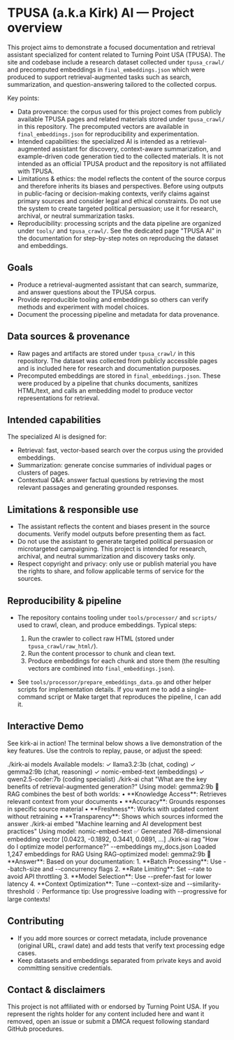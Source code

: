 # TPUSA (a.k.a Kirk) AI — Project overview

This project aims to demonstrate a focused documentation and retrieval assistant specialized for content related to Turning Point USA (TPUSA). The site and codebase include a research dataset collected under `tpusa_crawl/` and precomputed embeddings in `final_embeddings.json` which were produced to support retrieval-augmented tasks such as search, summarization, and question-answering tailored to the collected corpus.

Key points:

- Data provenance: the corpus used for this project comes from publicly available TPUSA pages and related materials stored under `tpusa_crawl/` in this repository. The precomputed vectors are available in `final_embeddings.json` for reproducibility and experimentation.
- Intended capabilities: the specialized AI is intended as a retrieval-augmented assistant for discovery, context-aware summarization, and example-driven code generation tied to the collected materials. It is not intended as an official TPUSA product and the repository is not affiliated with TPUSA.
- Limitations & ethics: the model reflects the content of the source corpus and therefore inherits its biases and perspectives. Before using outputs in public-facing or decision-making contexts, verify claims against primary sources and consider legal and ethical constraints. Do not use the system to create targeted political persuasion; use it for research, archival, or neutral summarization tasks.
- Reproducibility: processing scripts and the data pipeline are organized under `tools/` and `tpusa_crawl/`. See the dedicated page "TPUSA AI" in the documentation for step-by-step notes on reproducing the dataset and embeddings.

## Goals

- Produce a retrieval-augmented assistant that can search, summarize, and answer questions about the TPUSA corpus.
- Provide reproducible tooling and embeddings so others can verify methods and experiment with model choices.
- Document the processing pipeline and metadata for data provenance.

## Data sources & provenance

- Raw pages and artifacts are stored under `tpusa_crawl/` in this repository. The dataset was collected from publicly accessible pages and is included here for research and documentation purposes.
- Precomputed embeddings are stored in `final_embeddings.json`. These were produced by a pipeline that chunks documents, sanitizes HTML/text, and calls an embedding model to produce vector representations for retrieval.

## Intended capabilities

The specialized AI is designed for:

- Retrieval: fast, vector-based search over the corpus using the provided embeddings.
- Summarization: generate concise summaries of individual pages or clusters of pages.
- Contextual Q&A: answer factual questions by retrieving the most relevant passages and generating grounded responses.

## Limitations & responsible use

- The assistant reflects the content and biases present in the source documents. Verify model outputs before presenting them as fact.
- Do not use the assistant to generate targeted political persuasion or microtargeted campaigning. This project is intended for research, archival, and neutral summarization and discovery tasks only.
- Respect copyright and privacy: only use or publish material you have the rights to share, and follow applicable terms of service for the sources.

## Reproducibility & pipeline

- The repository contains tooling under `tools/processor/` and `scripts/` used to crawl, clean, and produce embeddings. Typical steps:
  1. Run the crawler to collect raw HTML (stored under `tpusa_crawl/raw_html/`).
  2. Run the content processor to chunk and clean text.
  3. Produce embeddings for each chunk and store them (the resulting vectors are combined into `final_embeddings.json`).

- See `tools/processor/prepare_embeddings_data.go` and other helper scripts for implementation details. If you want me to add a single-command script or Make target that reproduces the pipeline, I can add it.

## Interactive Demo

See kirk-ai in action! The terminal below shows a live demonstration of the key features. Use the controls to replay, pause, or adjust the speed:

<!-- Progress Bar -->
<div class="termynal-progress">
    <div id="termynalProgressBar" class="termynal-progress-bar"></div>
</div>

<!-- Terminal -->
<div id="termynal" data-termynal data-ty-typeDelay="40" data-ty-lineDelay="700">
    <span data-ty="input">./kirk-ai models</span>
    <span data-ty="progress"></span>
    <span data-ty>Available models:</span>
    <span data-ty>✓ llama3.2:3b (chat, coding)</span>
    <span data-ty>✓ gemma2:9b (chat, reasoning)</span>
    <span data-ty>✓ nomic-embed-text (embeddings)</span>
    <span data-ty>✓ qwen2.5-coder:7b (coding specialist)</span>
    <span data-ty></span>
    <span data-ty="input">./kirk-ai chat "What are the key benefits of retrieval-augmented generation?"</span>
    <span data-ty="progress"></span>
    <span data-ty="success">Using model: gemma2:9b</span>
    <span data-ty></span>
    <span data-ty>🤖 RAG combines the best of both worlds:</span>
    <span data-ty></span>
    <span data-ty>• **Knowledge Access**: Retrieves relevant context from your documents</span>
    <span data-ty>• **Accuracy**: Grounds responses in specific source material</span>
    <span data-ty>• **Freshness**: Works with updated content without retraining</span>
    <span data-ty>• **Transparency**: Shows which sources informed the answer</span>
    <span data-ty></span>
    <span data-ty="input">./kirk-ai embed "Machine learning and AI development best practices"</span>
    <span data-ty="info">Using model: nomic-embed-text</span>
    <span data-ty="progress"></span>
    <span data-ty>✅ Generated 768-dimensional embedding vector</span>
    <span data-ty>[0.0423, -0.1892, 0.3441, 0.0891, ...]</span>
    <span data-ty></span>
    <span data-ty="input">./kirk-ai rag "How do I optimize model performance?" --embeddings my_docs.json</span>
    <span data-ty="info">Loaded 1,247 embeddings for RAG</span>
    <span data-ty="info">Using RAG-optimized model: gemma2:9b</span>
    <span data-ty="progress"></span>
    <span data-ty>🎯 **Answer**: Based on your documentation:</span>
    <span data-ty></span>
    <span data-ty>1. **Batch Processing**: Use --batch-size and --concurrency flags</span>
    <span data-ty>2. **Rate Limiting**: Set --rate to avoid API throttling</span>
    <span data-ty>3. **Model Selection**: Use --prefer-fast for lower latency</span>
    <span data-ty>4. **Context Optimization**: Tune --context-size and --similarity-threshold</span>
    <span data-ty></span>
    <span data-ty="success">💡 Performance tip: Use progressive loading with --progressive for large contexts!</span>
</div>

<script>
    document.addEventListener('DOMContentLoaded', function() {
        // Initialize Termynal instance
        const termynal = new Termynal('#termynal');
        
        // Get control elements
        const replayBtn = document.getElementById('replayBtn');
        const pauseBtn = document.getElementById('pauseBtn');
        const speedRange = document.getElementById('speedRange');
        const speedDisplay = document.getElementById('speedDisplay');
        const progressBar = document.getElementById('termynalProgressBar');
        
        // Update progress bar
        function updateProgress() {
            const state = termynal.getState();
            const progress = (state.currentLine / state.totalLines) * 100;
            progressBar.style.width = progress + '%';
        }
        
        // Update button states
        function updateButtonStates() {
            const state = termynal.getState();
            
            // Update replay button
            replayBtn.disabled = state.isRunning && !state.isPaused;
            
            // Update pause button
            if (state.isRunning) {
                if (state.isPaused) {
                    pauseBtn.textContent = '▶️ Resume';
                    pauseBtn.className = 'termynal-btn termynal-btn--paused';
                } else {
                    pauseBtn.textContent = '⏸️ Pause';
                    pauseBtn.className = 'termynal-btn termynal-btn--pause';
                }
                pauseBtn.disabled = false;
            } else {
                pauseBtn.textContent = '⏸️ Pause';
                pauseBtn.className = 'termynal-btn termynal-btn--pause';
                pauseBtn.disabled = true;
            }
        }
        
        // Event listeners
        replayBtn.addEventListener('click', function() {
            termynal.replay();
            progressBar.style.width = '0%';
        });
        
        pauseBtn.addEventListener('click', function() {
            termynal.togglePause();
        });
        
        speedRange.addEventListener('input', function() {
            const speed = parseFloat(this.value);
            termynal.setSpeed(speed);
            speedDisplay.textContent = speed + 'x';
        });
        
        // Update UI periodically
        setInterval(function() {
            updateProgress();
            updateButtonStates();
        }, 200);
        
        // Initial state
        updateButtonStates();
    });
</script>

## Contributing

- If you add more sources or correct metadata, include provenance (original URL, crawl date) and add tests that verify text processing edge cases.
- Keep datasets and embeddings separated from private keys and avoid committing sensitive credentials.

## Contact & disclaimers

This project is not affiliated with or endorsed by Turning Point USA. If you represent the rights holder for any content included here and want it removed, open an issue or submit a DMCA request following standard GitHub procedures.
